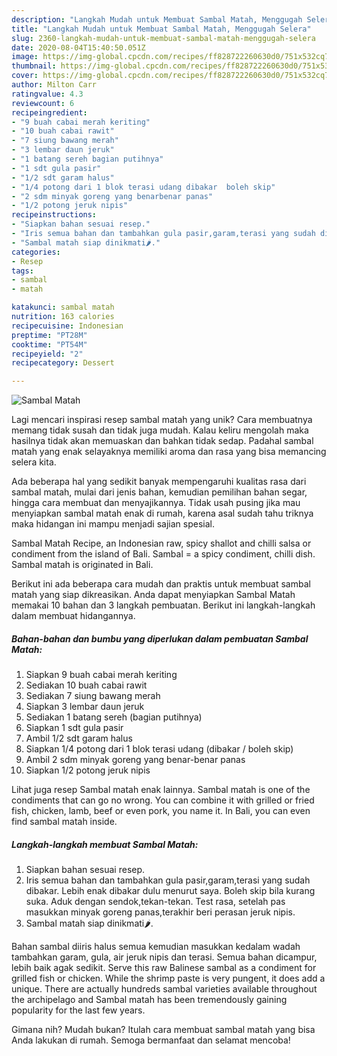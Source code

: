 ```yaml
---
description: "Langkah Mudah untuk Membuat Sambal Matah, Menggugah Selera"
title: "Langkah Mudah untuk Membuat Sambal Matah, Menggugah Selera"
slug: 2360-langkah-mudah-untuk-membuat-sambal-matah-menggugah-selera
date: 2020-08-04T15:40:50.051Z
image: https://img-global.cpcdn.com/recipes/ff828722260630d0/751x532cq70/sambal-matah-foto-resep-utama.jpg
thumbnail: https://img-global.cpcdn.com/recipes/ff828722260630d0/751x532cq70/sambal-matah-foto-resep-utama.jpg
cover: https://img-global.cpcdn.com/recipes/ff828722260630d0/751x532cq70/sambal-matah-foto-resep-utama.jpg
author: Milton Carr
ratingvalue: 4.3
reviewcount: 6
recipeingredient:
- "9 buah cabai merah keriting"
- "10 buah cabai rawit"
- "7 siung bawang merah"
- "3 lembar daun jeruk"
- "1 batang sereh bagian putihnya"
- "1 sdt gula pasir"
- "1/2 sdt garam halus"
- "1/4 potong dari 1 blok terasi udang dibakar  boleh skip"
- "2 sdm minyak goreng yang benarbenar panas"
- "1/2 potong jeruk nipis"
recipeinstructions:
- "Siapkan bahan sesuai resep."
- "Iris semua bahan dan tambahkan gula pasir,garam,terasi yang sudah dibakar. Lebih enak dibakar dulu menurut saya. Boleh skip bila kurang suka. Aduk dengan sendok,tekan-tekan. Test rasa, setelah pas masukkan minyak goreng panas,terakhir beri perasan jeruk nipis."
- "Sambal matah siap dinikmati🌶️."
categories:
- Resep
tags:
- sambal
- matah

katakunci: sambal matah 
nutrition: 163 calories
recipecuisine: Indonesian
preptime: "PT28M"
cooktime: "PT54M"
recipeyield: "2"
recipecategory: Dessert

---
```



![Sambal Matah](https://img-global.cpcdn.com/recipes/ff828722260630d0/751x532cq70/sambal-matah-foto-resep-utama.jpg)

Lagi mencari inspirasi resep sambal matah yang unik? Cara membuatnya memang tidak susah dan tidak juga mudah. Kalau keliru mengolah maka hasilnya tidak akan memuaskan dan bahkan tidak sedap. Padahal sambal matah yang enak selayaknya memiliki aroma dan rasa yang bisa memancing selera kita.

Ada beberapa hal yang sedikit banyak mempengaruhi kualitas rasa dari sambal matah, mulai dari jenis bahan, kemudian pemilihan bahan segar, hingga cara membuat dan menyajikannya. Tidak usah pusing jika mau menyiapkan sambal matah enak di rumah, karena asal sudah tahu triknya maka hidangan ini mampu menjadi sajian spesial.

Sambal Matah Recipe, an Indonesian raw, spicy shallot and chilli salsa or condiment from the island of Bali. Sambal = a spicy condiment, chilli dish. Sambal matah is originated in Bali.


Berikut ini ada beberapa cara mudah dan praktis untuk membuat sambal matah yang siap dikreasikan. Anda dapat menyiapkan Sambal Matah memakai 10 bahan dan 3 langkah pembuatan. Berikut ini langkah-langkah dalam membuat hidangannya.

<!--inarticleads1-->

##### Bahan-bahan dan bumbu yang diperlukan dalam pembuatan Sambal Matah:

1. Siapkan 9 buah cabai merah keriting
1. Sediakan 10 buah cabai rawit
1. Sediakan 7 siung bawang merah
1. Siapkan 3 lembar daun jeruk
1. Sediakan 1 batang sereh (bagian putihnya)
1. Siapkan 1 sdt gula pasir
1. Ambil 1/2 sdt garam halus
1. Siapkan 1/4 potong dari 1 blok terasi udang (dibakar / boleh skip)
1. Ambil 2 sdm minyak goreng yang benar-benar panas
1. Siapkan 1/2 potong jeruk nipis


Lihat juga resep Sambal matah enak lainnya. Sambal matah is one of the condiments that can go no wrong. You can combine it with grilled or fried fish, chicken, lamb, beef or even pork, you name it. In Bali, you can even find sambal matah inside. 

<!--inarticleads2-->

##### Langkah-langkah membuat Sambal Matah:

1. Siapkan bahan sesuai resep.
1. Iris semua bahan dan tambahkan gula pasir,garam,terasi yang sudah dibakar. Lebih enak dibakar dulu menurut saya. Boleh skip bila kurang suka. Aduk dengan sendok,tekan-tekan. Test rasa, setelah pas masukkan minyak goreng panas,terakhir beri perasan jeruk nipis.
1. Sambal matah siap dinikmati🌶️.


Bahan sambal diiris halus semua kemudian masukkan kedalam wadah tambahkan garam, gula, air jeruk nipis dan terasi. Semua bahan dicampur, lebih baik agak sedikit. Serve this raw Balinese sambal as a condiment for grilled fish or chicken. While the shrimp paste is very pungent, it does add a unique. There are actually hundreds sambal varieties available throughout the archipelago and Sambal matah has been tremendously gaining popularity for the last few years. 

Gimana nih? Mudah bukan? Itulah cara membuat sambal matah yang bisa Anda lakukan di rumah. Semoga bermanfaat dan selamat mencoba!
